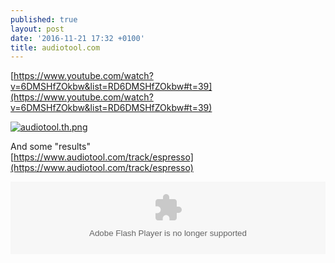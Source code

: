 ```yaml
---
published: true
layout: post
date: '2016-11-21 17:32 +0100'
title: audiotool.com
---
```

[https://www.youtube.com/watch?v=6DMSHfZOkbw&list=RD6DMSHfZOkbw#t=39](https://www.youtube.com/watch?v=6DMSHfZOkbw&list=RD6DMSHfZOkbw#t=39)

[![audiotool.th.png](https://cdn.scrot.moe/images/2016/11/23/audiotool.th.png)](https://cdn.scrot.moe/images/2016/11/23/audiotool.png)

And some "results"  
[https://www.audiotool.com/track/espresso](https://www.audiotool.com/track/espresso)

<object height="116" width="100%">      <param name="movie" value="http://www.audiotool.com/embedplayer"></param> <param name="FlashVars" value="key=espresso&amp;autoplay=false&amp;pv=1.0&amp;platform=2"></param> <param name="allowscriptaccess" value="always"></param> <param name="allowFullScreen" value="true"></param> <param name="base" value="http://www.audiotool.com/"></param> <embed allowscriptaccess="always" base="http://www.audiotool.com/" allowfullscreen="true" height="116" src="http://www.audiotool.com/embedplayer" FlashVars="key=espresso&amp;autoplay=false&amp;pv=1.0&amp;platform=2" type="application/x-shockwave-flash" width="100%"></embed>    </object>
